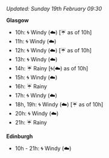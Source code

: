 *Updated: Sunday 19th February 09:30*

**Glasgow**

* 10h: :cyclone: Windy (:cloud:) [:umbrella: as of 10h]
* 11h: :cyclone: Windy (:cloud:)
* 12h: :cyclone: Windy (:cloud:) [:umbrella: as of 10h]
* 13h: :cyclone: Windy (:cloud:)
* 14h: :umbrella: Rainy [:cyclone:(:cloud:) as of 10h]
* 15h: :cyclone: Windy (:cloud:)
* 16h: :umbrella: Rainy
* 17h: :cyclone: Windy (:cloud:)
* 18h, 19h: :cyclone: Windy (:cloud:) [:umbrella: as of 10h]
* 20h: :cyclone: Windy (:cloud:)
* 21h: :umbrella: Rainy

**Edinburgh**

* 10h - 21h: :cyclone: Windy (:cloud:)
